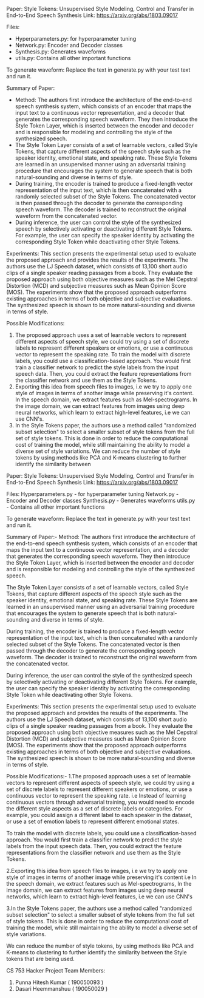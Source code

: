 
Paper: Style Tokens: Unsupervised Style Modeling, Control and Transfer in End-to-End Speech Synthesis
Link: https://arxiv.org/abs/1803.09017 

Files: 
- Hyperparameters.py: for hyperparameter tuning
- Network.py: Encoder and Decoder classes
- Synthesis.py: Generates waveforms
- utils.py: Contains all other important functions

To generate waveform: Replace the text in generate.py with your test text and run it. 

Summary of Paper:
- Method: The authors first introduce the architecture of the end-to-end speech synthesis system, which consists of an encoder that maps the input text to a continuous vector representation, and a decoder that generates the corresponding speech waveform. They then introduce the Style Token Layer, which is inserted between the encoder and decoder and is responsible for modeling and controlling the style of the synthesized speech.
- The Style Token Layer consists of a set of learnable vectors, called Style Tokens, that capture different aspects of the speech style such as the speaker identity, emotional state, and speaking rate. These Style Tokens are learned in an unsupervised manner using an adversarial training procedure that encourages the system to generate speech that is both natural-sounding and diverse in terms of style.
- During training, the encoder is trained to produce a fixed-length vector representation of the input text, which is then concatenated with a randomly selected subset of the Style Tokens. The concatenated vector is then passed through the decoder to generate the corresponding speech waveform. The decoder is trained to reconstruct the original waveform from the concatenated vector.
- During inference, the user can control the style of the synthesized speech by selectively activating or deactivating different Style Tokens. For example, the user can specify the speaker identity by activating the corresponding Style Token while deactivating other Style Tokens.

Experiments: This section presents the experimental setup used to evaluate the proposed approach and provides the results of the experiments. The authors use the LJ Speech dataset, which consists of 13,100 short audio clips of a single speaker reading passages from a book. They evaluate the proposed approach using both objective measures such as the Mel Cepstral Distortion (MCD) and subjective measures such as Mean Opinion Score (MOS).
The experiments show that the proposed approach outperforms existing approaches in terms of both objective and subjective evaluations. The synthesized speech is shown to be more natural-sounding and diverse in terms of style.

Possible Modifications:
1. The proposed approach uses a set of learnable vectors to represent different aspects of speech style, we could try using a set of discrete labels to represent different speakers or emotions, or use a continuous vector to represent the speaking rate. To train the model with discrete labels, you could use a classification-based approach. You would first train a classifier network to predict the style labels from the input speech data. Then, you could extract the feature representations from the classifier network and use them as the Style Tokens.
2. Exporting this idea from speech files to images, i.e we try to apply one style of images in terms of another image while preserving it's content. In the speech domain, we extract features such as Mel-spectrograms. In the image domain, we can extract features from images using deep neural networks, which learn to extract high-level features, i.e we can use CNN's.
3. In the Style Tokens paper, the authors use a method called "randomized subset selection" to select a smaller subset of style tokens from the full set of style tokens. This is done in order to reduce the computational cost of training the model, while still maintaining the ability to model a diverse set of style variations. We can reduce the number of style tokens by using methods like PCA and K-means clustering to further identify the similarity between


Paper: Style Tokens: Unsupervised Style Modeling, Control and Transfer in End-to-End Speech Synthesis
Link: https://arxiv.org/abs/1803.09017 

Files: 
Hyperparameters.py - for hyperparameter tuning
Network.py - Encoder and Decoder classes
Synthesis.py - Generates waveforms
utils.py - Contains all other important functions

To generate waveform: Replace the text in generate.py with your test text and run it. 

Summary of Paper:-
Method: The authors first introduce the architecture of the end-to-end speech synthesis system, which consists of an encoder that maps the input text to a continuous vector representation, and a decoder that generates the corresponding speech waveform. They then introduce the Style Token Layer, which is inserted between the encoder and decoder and is responsible for modeling and controlling the style of the synthesized speech.

The Style Token Layer consists of a set of learnable vectors, called Style Tokens, that capture different aspects of the speech style such as the speaker identity, emotional state, and speaking rate. These Style Tokens are learned in an unsupervised manner using an adversarial training procedure that encourages the system to generate speech that is both natural-sounding and diverse in terms of style.

During training, the encoder is trained to produce a fixed-length vector representation of the input text, which is then concatenated with a randomly selected subset of the Style Tokens. The concatenated vector is then passed through the decoder to generate the corresponding speech waveform. The decoder is trained to reconstruct the original waveform from the concatenated vector.

During inference, the user can control the style of the synthesized speech by selectively activating or deactivating different Style Tokens. For example, the user can specify the speaker identity by activating the corresponding Style Token while deactivating other Style Tokens.

Experiments: This section presents the experimental setup used to evaluate the proposed approach and provides the results of the experiments. The authors use the LJ Speech dataset, which consists of 13,100 short audio clips of a single speaker reading passages from a book. They evaluate the proposed approach using both objective measures such as the Mel Cepstral Distortion (MCD) and subjective measures such as Mean Opinion Score (MOS).
The experiments show that the proposed approach outperforms existing approaches in terms of both objective and subjective evaluations. The synthesized speech is shown to be more natural-sounding and diverse in terms of style.

Possible Modifications:-
1.The proposed approach uses a set of learnable vectors to represent different aspects of speech style, we could try using a set of discrete labels to represent different speakers or emotions, or use a continuous vector to represent the speaking rate.
i.e Instead of learning continuous vectors through adversarial training, you would need to encode the different style aspects as a set of discrete labels or categories. For example, you could assign a different label to each speaker in the dataset, or use a set of emotion labels to represent different emotional states.

To train the model with discrete labels, you could use a classification-based approach. You would first train a classifier network to predict the style labels from the input speech data. Then, you could extract the feature representations from the classifier network and use them as the Style Tokens.

2.Exporting this idea from speech files to images, i.e we try to apply one style of images in terms of another image while preserving it's content
i.e In the speech domain, we extract features such as Mel-spectrograms, In the image domain, we can extract features from images using deep neural networks, which learn to extract high-level features, i.e we can use CNN's 

3.In the Style Tokens paper, the authors use a method called "randomized subset selection" to select a smaller subset of style tokens from the full set of style tokens. This is done in order to reduce the computational cost of training the model, while still maintaining the ability to model a diverse set of style variations.

We can reduce the number of style tokens, by using methods like PCA and K-means to clustering to further identify the similarity between the  Style tokens that are being used.


CS 753 Hacker Project
Team Members:
1) Punna Hitesh Kumar ( 190050093 )
2) Dasari Heemmanshuu ( 190050029 )
